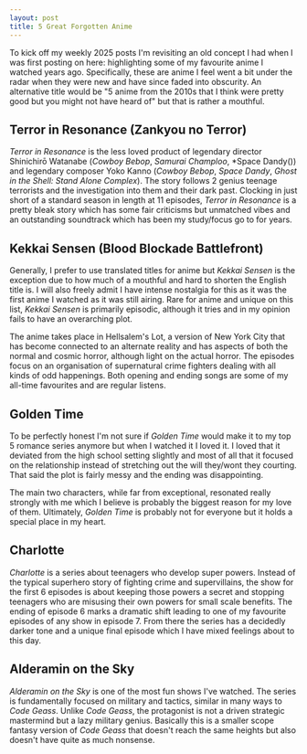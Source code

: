 ```yaml
---
layout: post
title: 5 Great Forgotten Anime
---
```


To kick off my weekly 2025 posts I'm revisiting an old concept I had when I was
first posting on here: highlighting some of my favourite anime I watched years
ago. Specifically, these are anime I feel went a bit under the radar when they
were new and have since faded into obscurity. An alternative title would be 
"5 anime from the 2010s that I think were pretty good but you might not have
heard of" but that is rather a mouthful.

## Terror in Resonance (Zankyou no Terror)
*Terror in Resonance* is the less loved product of legendary director
Shinichirō Watanabe (*Cowboy Bebop*, *Samurai Champloo*, *Space Dandy()) and
legendary composer Yoko Kanno (*Cowboy Bebop*, *Space Dandy*, 
*Ghost in the Shell: Stand Alone Complex*). The story follows 2 genius teenage
terrorists and the investigation into them and their dark past. Clocking in
just short of a standard season in length at 11 episodes, *Terror in Resonance*
is a pretty bleak story which has some fair criticisms but unmatched vibes and
an outstanding soundtrack which has been my study/focus go to for years.

## Kekkai Sensen (Blood Blockade Battlefront)
Generally, I prefer to use translated titles for anime but *Kekkai Sensen* is
the exception due to how much of a mouthful and hard to shorten the English
title is. I will also freely admit I have intense nostalgia for this as it was
the first anime I watched as it was still airing. Rare for anime and unique on
this list, *Kekkai Sensen* is primarily episodic, although it tries and in my
opinion fails to have an overarching plot.

The anime takes place in Hellsalem's Lot, a version of New York City that has
become connected to an alternate reality and has aspects of both the normal and
cosmic horror, although light on the actual horror. The episodes focus on an
organisation of supernatural crime fighters dealing with all kinds of odd
happenings. Both opening and ending songs are some of my all-time favourites
and are regular listens.

## Golden Time
To be perfectly honest I'm not sure if *Golden Time* would make it to my top 5
romance series anymore but when I watched it I loved it. I loved that it
deviated from the high school setting slightly and most of all that it focused
on the relationship instead of stretching out the will they/wont they courting.
That said the plot is fairly messy and the ending was disappointing.

The main two characters, while far from exceptional, resonated really strongly
with me which I believe is probably the biggest reason for my love of them.
Ultimately, *Golden Time* is probably not for everyone but it holds a special
place in my heart.

## Charlotte
*Charlotte* is a series about teenagers who develop super powers. Instead of
the typical superhero story of fighting crime and supervillains, the show for
the first 6 episodes is about keeping those powers a secret and stopping
teenagers who are misusing their own powers for small scale benefits. The
ending of episode 6 marks a dramatic shift leading to one of my favourite
episodes of any show in episode 7. From there the series has a decidedly darker
tone and a unique final episode which I have mixed feelings about to this day.

## Alderamin on the Sky
*Alderamin on the Sky* is one of the most fun shows I've watched. The series is fundamentally focused on military and tactics, similar in many ways to 
*Code Geass*. Unlike *Code Geass*, the protagonist is not a driven strategic
mastermind but a lazy military genius. Basically this is a smaller scope
fantasy version of *Code Geass* that doesn't reach the same heights but also
doesn't have quite as much nonsense.